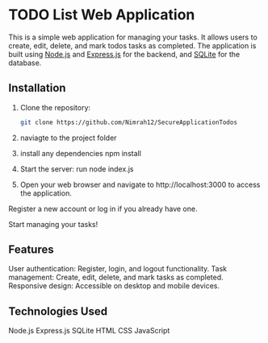 
# TODO List Web Application

This is a simple web application for managing your tasks. It allows users to create, edit, delete, and mark todos tasks as completed. The application is built using [Node.js](https://nodejs.org/) and [Express.js](https://expressjs.com/) for the backend, and [SQLite](https://www.sqlite.org/index.html) for the database.

## Installation

1. Clone the repository:

   ```bash
   git clone https://github.com/Nimrah12/SecureApplicationTodos

2. naviagte to the project folder
3. install any dependencies npm install
4. Start the server:  run node index.js
5. Open your web browser and navigate to http://localhost:3000 to access the application.

Register a new account or log in if you already have one.

Start managing your tasks!

## Features

User authentication: Register, login, and logout functionality.
Task management: Create, edit, delete, and mark tasks as completed.
Responsive design: Accessible on desktop and mobile devices.

## Technologies Used

Node.js
Express.js
SQLite
HTML
CSS
JavaScript
